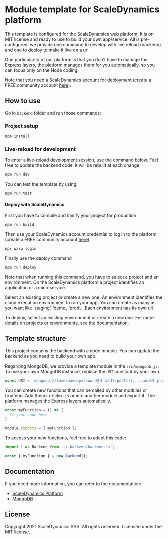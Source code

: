 # Module template for ScaleDynamics platform

This template is configured for the ScaleDynamics web platform. It is on MIT license and ready to use to build your own app/service. All is pre-configured: we provide one command to develop with live reload (backend) and one to deploy to make it live on a url.

One particularity of our platform is that you don’t have to manage the [Express](https://expressjs.com/) layers, the platform manages them for you automatically, so you can focus only on the Node coding.

Note that you need a ScaleDynamics account for deployment (create a FREE community account [here](https://console.scaledynamics.com/auth/signup/)).


## How to use

Go in `backend` folder and run those commands:

### Project setup

```sh
npm install
```

### Live-reload for development

To enter a live-reload development session, use the command below. Feel free to update the backend code, it will be rebuilt at each change.


```ssh
npm run dev
```

You can test the template by using:

```ssh
npm run test
```

#### Deploy with ScaleDynamics

First you have to compile and minify your project for production.

```sh
npm run build
```

Then use your ScaleDynamics account credential to log in to the platform (create a FREE community account [here](https://console.scaledynamics.com/auth/signup/))

```sh
npx warp login
```

Finally use the deploy command

```sh
npm run deploy
```

Note that when running this command, you have to select a project and an environment. On the ScaleDynamics platform a project identifies an application or a microservice.

Select an existing project or create a new one. An environment identifies the cloud execution environment to run your app. You can create as many as you want like ‘staging’, ‘demo’, ‘prod’... Each environment has its own url.

To deploy, select an existing environment or create a new one. For more details on projects or environments, see the [documentation](https://docs.scaledynamics.com).

## Template structure

This project contains the backend with a node module. You can update the backend as you need to build your own app.

Regarding MongoDB, we provide a template module  in the `src/mongodb.js`. To use your own MongoDB instance, replace the `URI` constant by your own.

```js
const URI = 'mongodb://[username:password@]host1[:port1][,...hostN[:portN]][/[defaultauthdb][?options]]';
```


You can create new functions that can be called by other modules or frontend. Add them in `index.js` or into another module and export it. The platform manages the [Express](https://expressjs.com/) layers automatically.


```js
const myFunction = () => {
  // your code here
}

module.exports = { myFunction };
```

To access your new functions, feel free to adapt this code:

```js
import * as Backend from './.backend/backend.js';

const { myFunction } = new Backend();
```
## Documentation

If you need more information, you can refer to the documentation:
  - [ScaleDynamics Platform](https://docs.scaledynamics.com/docs/frameworks)
  - [MongoDB](https://docs.mongodb.com/guides/)


## License

Copyright 2021 ScaleDynamics SAS. All rights reserved.
Licensed under the MIT license.

